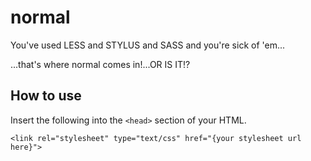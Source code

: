 normal
======

You've used LESS and STYLUS and SASS and you're sick of 'em...

...that's where normal comes in!...OR IS IT!?

How to use
----------

Insert the following into the `<head>` section of your HTML.

    <link rel="stylesheet" type="text/css" href="{your stylesheet url here}">
